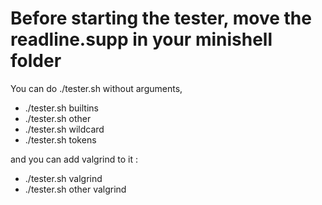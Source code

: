 # Before starting the tester, move the readline.supp in your minishell folder

You can do ./tester.sh without arguments,
- ./tester.sh builtins
- ./tester.sh other
- ./tester.sh wildcard
- ./tester.sh tokens

and you can add valgrind to it :

- ./tester.sh valgrind
- ./tester.sh other valgrind

